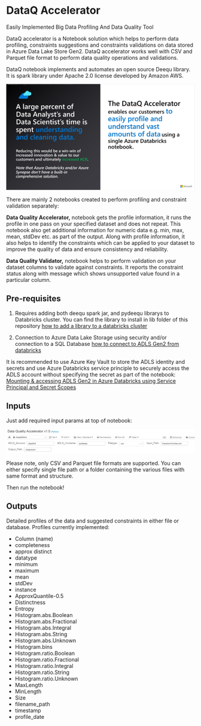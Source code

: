 # DataQ Accelerator
Easily Implemented Big Data Profiling And Data Quality Tool

DataQ accelerator is a Notebook solution which helps to perform data profiling, constraints suggestions and constraints validations on data stored in Azure Data Lake Store Gen2. DataQ accelerator works well with CSV and Parquet file format to perform data quality operations and validations. 

DataQ notebook implements and automates an open source Deequ library. It is spark library under Apache 2.0 license developed by Amazon AWS.

![summary](https://github.com/ashu1979/dataq_accelerator/blob/main/images/DataQ%20%20summary.jpg?raw=true)

There are mainly 2 notebooks created to perform profiling and constraint validation separately:

<b>Data Quality Accelerator,</b> notebook gets the profile information, it runs the profile in one pass on your specified dataset and does not repeat. This notebook also get additional information for numeric data e.g. min, max, mean, stdDev etc. as part of the output. Along with profile information, it also helps to identify the constraints which can be applied to your dataset to improve the quality of data and ensure consistency and reliability. 

<b>Data Quality Validator,</b> notebook helps to perform validation on your dataset columns to validate against constraints. It reports the constraint status along with message which shows unsupported value found in a particular column.

## Pre-requisites
1) Requires adding both deequ spark jar, and pydeequ librarys to Databricks cluster. You can find the library to install in lib folder of this repository
[how to add a library to a databricks cluster](https://docs.microsoft.com/en-us/azure/databricks/libraries/cluster-libraries)


2) Connection to Azure Data Lake Storage using security and/or connection to a SQL Database
[how to connect to ADLS Gen2 from databricks](https://docs.databricks.com/data/data-sources/azure/azure-datalake-gen2.html)

It is recommended to use Azure Key Vault to store the ADLS identity and secrets and use Azure Databricks service principle to securely access the ADLS account without specifying the secret as part of the notebook:
[Mounting & accessing ADLS Gen2 in Azure Databricks using Service Principal and Secret Scopes](https://towardsdatascience.com/mounting-accessing-adls-gen2-in-azure-databricks-using-service-principal-and-secret-scopes-96e5c3d6008b)


## Inputs
Just add required input params at top of notebook:

![Just add required input params at top of notebook](https://github.com/ashu1979/dataq_accelerator/blob/main/images/Inputs.jpg?raw=true)

Please note, only CSV and Parquet file formats are supported. You can either specify single file path or a folder containing the various files with same format and structure.

Then run the notebook!

## Outputs
Detailed profiles of the data and suggested constraints in either file or database.
Profiles currently implemented:

 - Column (name)
 - completeness
 - approx distinct
 - datatype
 - minimum
 - maximum
 - mean
 - stdDev
 - instance
 - ApproxQuantile-0.5
 - Distinctness
 - Entropy
 - Histogram.abs.Boolean
 - Histogram.abs.Fractional
 - Histogram.abs.Integral
 - Histogram.abs.String
 - Histogram.abs.Unknown
 - Histogram.bins
 - Histogram.ratio.Boolean
 - Histogram.ratio.Fractional
 - Histogram.ratio.Integral
 - Histogram.ratio.String
 - Histogram.ratio.Unknown
 - MaxLength
 - MinLength
 - Size
 - filename_path
 - timestamp
 - profile_date

